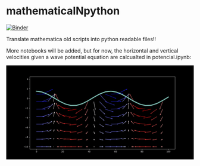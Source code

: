 # mathematicaINpython

[![Binder](https://mybinder.org/badge_logo.svg)](https://mybinder.org/v2/gh/javitausia/mathematicaINpython/HEAD?urlpath=tree/)

Translate mathematica old scripts into python readable files!!

More notebooks will be added, but for now, the horizontal and vertical velocities given a wave potential equation are calcualted in potencial.ipynb:

![pot](media/potencial.gif)
